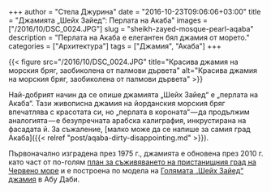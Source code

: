 +++
author = "Стела Джурина"
date = "2016-10-23T09:06:06+03:00"
title = "Джамията „Шейх Зайед“: Перлата на Акаба"
images = ["/2016/10/DSC_0024.JPG"]
slug = "sheikh-zayed-mosque-pearl-aqaba"
description = "Перлата на Акаба е елегантен бял джамия от морето."
categories = ["Архитектура"]
tags = ["Джамия", "Акаба"]
+++

{{< figure src="/2016/10/DSC_0024.JPG" title="Красива джамия на морския бряг, заобиколена от палмови дървета" alt="Красива джамия на морския бряг, заобиколена от палмови дървета" >}}

Най-добрият начин да се опише джамията „Шейх Зайед“ е „перлата на Акаба“. Тази живописна джамия на йорданския морския бряг впечатлява с красотата си, но „перлата в короната“ — да продължим аналогията — е безупречната арабска калиграфия, инкрустирана на фасадата й. За съжаление, [малко може да се напише за самия град Акаба]({{< relref "post/aqaba-dirty-disappointing.md" >}}).

<!--more-->

Първоначално изградена през 1975 г., джамията е обновена през 2010 г. като част от по-голям [план за съживяването на пристанищния град на Червено море](http://www.marsazayed.com/) и е построена по модела на [Голямата „Шейх Зайед“ джамия](http://www.szgmc.gov.ae/en/) в Абу Даби.
